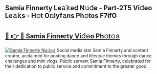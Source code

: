 ## Samia Finnerty Le𝚊𝚔ed N𝚞𝚍e - Part-2T5 Vi𝚍eo Le𝚊𝚔s - H𝚘t O𝚗lyf𝚊ns Ph𝚘tos F7ifO

# <h2><a href="http://hf7en61.feru.top/?c=Samia+Finnerty">🔗 👉 🔴 Samia Finnerty Vi𝚍𝚎o Ph𝚘t𝚘𝚜</a></h2>

[![Samia Finnerty Nu𝚍𝚎s](https://i.imgur.com/0TWrTi3.gif)](http://hf7en61.feru.top/?c=Samia+Finnerty)
Social media star Samia Finnerty and content creator, acclaimed for posting dance and lifestyle themes through dance challenges and mini vlogs. Public servant Samia Finnerty, celebrated for their dedication to public service and commitment to the greater good. 
